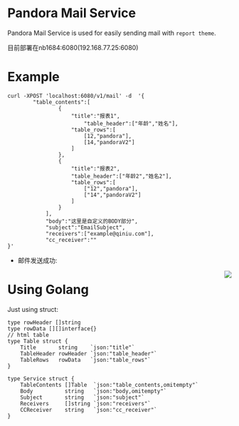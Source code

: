 # Pandora Mail Service

Pandora Mail Service is used for easily sending mail with `report theme`. 

目前部署在nb1684:6080(192.168.77.25:6080)
# Example

```
curl -XPOST 'localhost:6080/v1/mail' -d  '{
		"table_contents":[
				{
					"title":"报表1",
					    "table_header":["年龄","姓名"],
					"table_rows":[
						[12,"pandora"],
						[14,"pandoraV2"]
					]
				},
				{
					"title":"报表2", 
					"table_header":["年龄2","姓名2"],
					"table_rows":[
						["12","pandora"],
						["14","pandoraV2"]
					]
				}
			],
			"body":"这里是自定义的BODY部分",
			"subject":"EmailSubject",
			"receivers":["example@qiniu.com"],
			"cc_receiver":""
}'
```

* 邮件发送成功:
<img align="right" src="http://oji8s4dhx.bkt.clouddn.com/tempalteDaemon.png"> 





# Using Golang

Just using struct:

```
type rowHeader []string
type rowData [][]interface{}
// html table 
type Table struct {
	Title       string    `json:"title"`
	TableHeader rowHeader `json:"table_header"`
	TableRows   rowData   `json:"table_rows"`
}

type Service struct {
	TableContents []Table  `json:"table_contents,omitempty"`
	Body          string   `json:"body,omitempty"`
	Subject       string   `json:"subject"`
	Receivers     []string `json:"receivers"`
	CCReceiver    string   `json:"cc_receiver"`
}
```